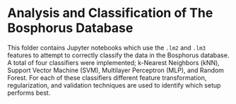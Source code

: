 # Analysis and Classification of The Bosphorus Database

This folder contains Jupyter notebooks which use the ``.lm2`` and ``.lm3`` features to attempt to correctly classify the data in the Bosphorus database. A total of four classifiers were implemented; k-Nearest Neighbors (kNN), Support Vector Machine (SVM), Multilayer Perceptron (MLP), and Random Forest. For each of these classifiers different feature transformation, regularization, and validation techniques are used to identify which setup performs best.

